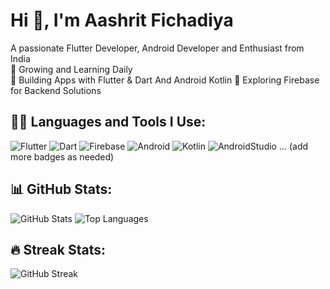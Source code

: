 # Hi 👋, I'm Aashrit Fichadiya

A passionate Flutter Developer, Android Developer and Enthusiast from India  
🌱 Growing and Learning Daily  
💖 Building Apps with Flutter & Dart And Android Kotlin
🚀 Exploring Firebase for Backend Solutions

## 👩‍💻 Languages and Tools I Use:
![Flutter](https://img.shields.io/badge/Flutter-%2302569B.svg?style=for-the-badge&logo=Flutter&logoColor=white)
![Dart](https://img.shields.io/badge/Dart-%230175C2.svg?style=for-the-badge&logo=Dart&logoColor=white)
![Firebase](https://img.shields.io/badge/Firebase-%23039BE5.svg?style=for-the-badge&logo=Firebase&logoColor=white)
![Android](https://img.shields.io/badge/iOS-000000?style=for-the-badge&logo=ios&logoColor=white)
![Kotlin](https://img.shields.io/badge/Swift-FA7343?style=for-the-badge&logo=swift&logoColor=white)
![AndroidStudio](https://img.shields.io/badge/Xcode-1575F9?style=for-the-badge&logo=xcode&logoColor=white)
... (add more badges as needed)

## 📊 GitHub Stats:
![GitHub Stats](https://github-readme-stats.vercel.app/api?username=nayanparmar&show_icons=true&theme=dark)
![Top Languages](https://github-readme-stats.vercel.app/api/top-langs/?username=nayanparmar&layout=compact&theme=dark)

## 🔥 Streak Stats:
![GitHub Streak](https://github-readme-streak-stats.herokuapp.com/?user=nayanparmar&theme=dark)

